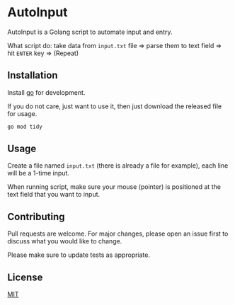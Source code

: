 # AutoInput

AutoInput is a Golang script to automate input and entry.

What script do: take data from `input.txt` file => parse them to text field => hit `ENTER` key => (Repeat)

## Installation

Install [go](https://go.dev/dl/) for development.

If you do not care, just want to use it, then just download the released file for usage.

```bash
go mod tidy
```

## Usage

Create a file named `input.txt` (there is already a file for example), each line will be a 1-time input.

When running script, make sure your mouse (pointer) is positioned at the text field that you want to input.

## Contributing
Pull requests are welcome. For major changes, please open an issue first to discuss what you would like to change.

Please make sure to update tests as appropriate.

## License
[MIT](https://choosealicense.com/licenses/mit/)
